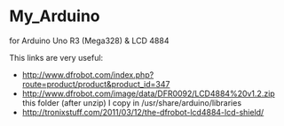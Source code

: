 My_Arduino
==========

for Arduino Uno R3 (Mega328) &amp; LCD 4884

This links are very useful:
- http://www.dfrobot.com/index.php?route=product/product&product_id=347
- http://www.dfrobot.com/image/data/DFR0092/LCD4884%20v1.2.zip 
   this folder (after unzip) 
    I copy in /usr/share/arduino/libraries
- http://tronixstuff.com/2011/03/12/the-dfrobot-lcd4884-lcd-shield/
